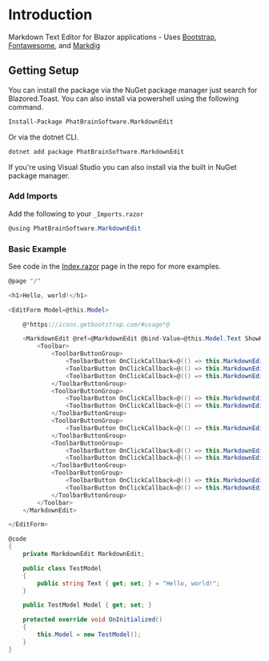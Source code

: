 # Introduction

Markdown Text Editor for Blazor applications - Uses [Bootstrap](https://getbootstrap.com), [Fontawesome](https://fontawesome.com), and [Markdig](https://github.com/xoofx/markdig)

## Getting Setup

You can install the package via the NuGet package manager just search for Blazored.Toast. You can also install via powershell using the following command.

```ps
Install-Package PhatBrainSoftware.MarkdownEdit
```

Or via the dotnet CLI.

```bash
dotnet add package PhatBrainSoftware.MarkdownEdit
```

If you're using Visual Studio you can also install via the built in NuGet package manager.

### Add Imports

Add the following to your `_Imports.razor`

```cs
@using PhatBrainSoftware.MarkdownEdit
```

### Basic Example

See code in the [Index.razor](samples/src/BlazorWebAssembly/Pages/Index.razor) page in the repo for more examples.

```cs
@page "/"

<h1>Hello, world!</h1>

<EditForm Model=@this.Model>

    @*https://icons.getbootstrap.com/#usage*@

    <MarkdownEdit @ref=@MarkdownEdit @bind-Value=@this.Model.Text ShowHelp=false>
        <Toolbar>
            <ToolbarButtonGroup>
                <ToolbarButton OnClickCallback=@(() => this.MarkdownEdit.InsertTextAsync("# "))><i class="bi-type-h1"></i></ToolbarButton>
                <ToolbarButton OnClickCallback=@(() => this.MarkdownEdit.InsertTextAsync("## "))><i class="bi-type-h2"></i></ToolbarButton>
                <ToolbarButton OnClickCallback=@(() => this.MarkdownEdit.InsertTextAsync("### "))><i class="bi-type-h3"></i></ToolbarButton>
            </ToolbarButtonGroup>
            <ToolbarButtonGroup>
                <ToolbarButton OnClickCallback=@(() => this.MarkdownEdit.WrapTextAsync("**"))><i class="bi-type-bold"></i></ToolbarButton>
                <ToolbarButton OnClickCallback=@(() => this.MarkdownEdit.WrapTextAsync("*"))><i class="bi-type-italic"></i></ToolbarButton>
            </ToolbarButtonGroup>
            <ToolbarButtonGroup>
                <ToolbarButton OnClickCallback=@(() => this.MarkdownEdit.InsertTextAsync("> "))><i class="bi-blockquote-left"></i></ToolbarButton>
            </ToolbarButtonGroup>
            <ToolbarButtonGroup>
                <ToolbarButton OnClickCallback=@(() => this.MarkdownEdit.InsertTextAsync("* "))><i class="bi-list-ul"></i></ToolbarButton>
                <ToolbarButton OnClickCallback=@(() => this.MarkdownEdit.InsertTextAsync("1. "))><i class="bi-list-ol"></i></ToolbarButton>
            </ToolbarButtonGroup>
            <ToolbarButtonGroup>
                <ToolbarButton OnClickCallback=@(() => this.MarkdownEdit.InsertImageAsync())><i class="bi-link"></i></ToolbarButton>
                <ToolbarButton OnClickCallback=@(() => this.MarkdownEdit.InsertLinkAsync())><i class="bi-image"></i></ToolbarButton>
            </ToolbarButtonGroup>
        </Toolbar>
    </MarkdownEdit>

</EditForm>

@code
{
    private MarkdownEdit MarkdownEdit;

    public class TestModel
    {
        public string Text { get; set; } = "Hello, world!";
    }

    public TestModel Model { get; set; }

    protected override void OnInitialized()
    {
        this.Model = new TestModel();
    }
}
```
